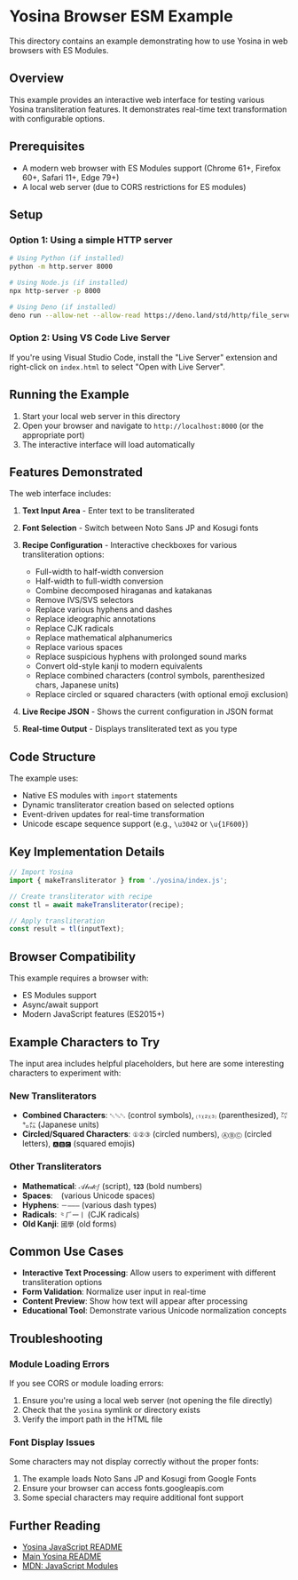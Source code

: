 # Yosina Browser ESM Example

This directory contains an example demonstrating how to use Yosina in web browsers with ES Modules.

## Overview

This example provides an interactive web interface for testing various Yosina transliteration features. It demonstrates real-time text transformation with configurable options.

## Prerequisites

- A modern web browser with ES Modules support (Chrome 61+, Firefox 60+, Safari 11+, Edge 79+)
- A local web server (due to CORS restrictions for ES modules)

## Setup

### Option 1: Using a simple HTTP server

```bash
# Using Python (if installed)
python -m http.server 8000

# Using Node.js (if installed)
npx http-server -p 8000

# Using Deno (if installed)
deno run --allow-net --allow-read https://deno.land/std/http/file_server.ts
```

### Option 2: Using VS Code Live Server

If you're using Visual Studio Code, install the "Live Server" extension and right-click on `index.html` to select "Open with Live Server".

## Running the Example

1. Start your local web server in this directory
2. Open your browser and navigate to `http://localhost:8000` (or the appropriate port)
3. The interactive interface will load automatically

## Features Demonstrated

The web interface includes:

1. **Text Input Area** - Enter text to be transliterated
2. **Font Selection** - Switch between Noto Sans JP and Kosugi fonts
3. **Recipe Configuration** - Interactive checkboxes for various transliteration options:
   - Full-width to half-width conversion
   - Half-width to full-width conversion
   - Combine decomposed hiraganas and katakanas
   - Remove IVS/SVS selectors
   - Replace various hyphens and dashes
   - Replace ideographic annotations
   - Replace CJK radicals
   - Replace mathematical alphanumerics
   - Replace various spaces
   - Replace suspicious hyphens with prolonged sound marks
   - Convert old-style kanji to modern equivalents
   - Replace combined characters (control symbols, parenthesized chars, Japanese units)
   - Replace circled or squared characters (with optional emoji exclusion)

4. **Live Recipe JSON** - Shows the current configuration in JSON format
5. **Real-time Output** - Displays transliterated text as you type

## Code Structure

The example uses:
- Native ES modules with `import` statements
- Dynamic transliterator creation based on selected options
- Event-driven updates for real-time transformation
- Unicode escape sequence support (e.g., `\u3042` or `\u{1F600}`)

## Key Implementation Details

```javascript
// Import Yosina
import { makeTransliterator } from './yosina/index.js';

// Create transliterator with recipe
const tl = await makeTransliterator(recipe);

// Apply transliteration
const result = tl(inputText);
```

## Browser Compatibility

This example requires a browser with:
- ES Modules support
- Async/await support
- Modern JavaScript features (ES2015+)

## Example Characters to Try

The input area includes helpful placeholders, but here are some interesting characters to experiment with:

### New Transliterators
- **Combined Characters**: `␀␁␂` (control symbols), `⑴⑵⑶` (parenthesized), `㌀㌔㍍` (Japanese units)
- **Circled/Squared Characters**: `①②③` (circled numbers), `ⒶⒷⒸ` (circled letters), `🅰🅱🅲` (squared emojis)

### Other Transliterators
- **Mathematical**: `𝒜𝒷𝒸𝒹𝑒𝑓` (script), `𝟏𝟐𝟑` (bold numbers)
- **Spaces**: ` ` (various Unicode spaces)
- **Hyphens**: `－―‒–` (various dash types)
- **Radicals**: `⺀⺁⼀⼁` (CJK radicals)
- **Old Kanji**: `國學` (old forms)

## Common Use Cases

- **Interactive Text Processing**: Allow users to experiment with different transliteration options
- **Form Validation**: Normalize user input in real-time
- **Content Preview**: Show how text will appear after processing
- **Educational Tool**: Demonstrate various Unicode normalization concepts

## Troubleshooting

### Module Loading Errors

If you see CORS or module loading errors:
1. Ensure you're using a local web server (not opening the file directly)
2. Check that the `yosina` symlink or directory exists
3. Verify the import path in the HTML file

### Font Display Issues

Some characters may not display correctly without the proper fonts:
1. The example loads Noto Sans JP and Kosugi from Google Fonts
2. Ensure your browser can access fonts.googleapis.com
3. Some special characters may require additional font support

## Further Reading

- [Yosina JavaScript README](../../../javascript/README.md)
- [Main Yosina README](../../../README.md)
- [MDN: JavaScript Modules](https://developer.mozilla.org/en-US/docs/Web/JavaScript/Guide/Modules)